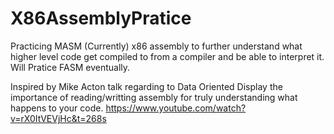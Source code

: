 # X86AssemblyPratice
Practicing MASM (Currently) x86 assembly to further understand what higher level code get compiled to from a compiler and be able to interpret it.
Will Pratice FASM eventually.

Inspired by Mike Acton talk regarding to Data Oriented 
Display the importance of reading/writting assembly for truly understanding what happens to your code.
https://www.youtube.com/watch?v=rX0ItVEVjHc&t=268s
